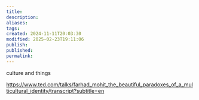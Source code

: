 ```yaml
---
title: 
description: 
aliases: 
tags: 
created: 2024-11-11T20:03:30
modified: 2025-02-23T19:11:06
publish: 
published: 
permalink: 
---
```


culture and things

https://www.ted.com/talks/farhad_mohit_the_beautiful_paradoxes_of_a_multicultural_identity/transcript?subtitle=en
